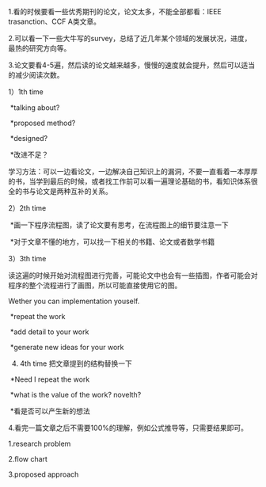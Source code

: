 1.看的时候要看一些优秀期刊的论文，论文太多，不能全部都看：IEEE trasanction、CCF A类文章。

2.可以看一下一些大牛写的survey，总结了近几年某个领域的发展状况，进度，最热的研究方向等。

3.论文要看4-5遍，然后读的论文越来越多，慢慢的速度就会提升，然后可以适当的减少阅读次数。

1）1th time

​    *talking about?

​    *proposed method?

​    *designed?

​    *改进不足？

​     学习方法：可以一边看论文，一边解决自己知识上的漏洞，不要一直看着一本厚厚的书，当学到最后的时候，或者找工作前可以看一遍理论基础的书，看知识体系很全的书与论文是两种互补的关系。

2）2th time

​    *画一下程序流程图，读了论文要有思考，在流程图上的细节要注意一下

​    *对于文章不懂的地方，可以找一下相关的书籍、论文或者数学书籍

3）3th time

读这遍的时候开始对流程图进行完善，可能论文中也会有一些插图，作者可能会对程序的整个流程进行了画图，所以可能直接使用它的图。

Wether you can implementation youself.

​    *repeat the work

​    *add detail to your work

​    *generate new ideas for your work

4)  4th time     把文章提到的结构替换一下

​    *Need I repeat the work

​    *what is the value of the work? novelth?

​    *看是否可以产生新的想法



4.看完一篇文章之后不需要100%的理解，例如公式推导等，只需要结果即可。

1.research problem

2.flow chart

3.proposed approach


